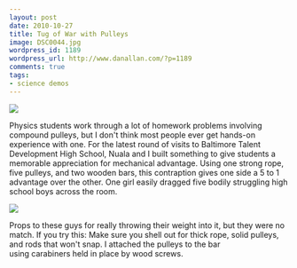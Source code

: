 ```yaml
---
layout: post
date: 2010-10-27
title: Tug of War with Pulleys
image: DSC0044.jpg
wordpress_id: 1189
wordpress_url: http://www.danallan.com/?p=1189
comments: true
tags:
- science demos
---
```

![](/static/images/DSC0040-570x378.jpg)

Physics students work through a lot of homework problems involving compound pulleys, but I don't think most people ever get hands-on experience with one. For the latest round of visits to Baltimore Talent Development High School, Nuala and I built something to give students a memorable appreciation for mechanical advantage. Using one strong rope, five pulleys, and two wooden bars, this contraption gives one side a 5 to 1 advantage over the other. One girl easily dragged five bodily struggling high school boys across the room.

![](/static/images/DSC0044-570x378.jpg)

Props to these guys for really throwing their weight into it, but they were no match. If you try this: Make sure you shell out for thick rope, solid pulleys, and rods that won't snap. I attached the pulleys to the bar using carabiners held in place by wood screws.

